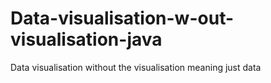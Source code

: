 # Data-visualisation-w-out-visualisation-java
Data visualisation without the visualisation meaning just data
